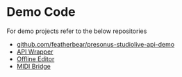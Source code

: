 # Demo Code

For demo projects refer to the below repositories

* [github.com/featherbear/presonus-studiolive-api-demo](https://github.com/featherbear/presonus-studiolive-api-demo)
* [API Wrapper](https://github.com/featherbear/presonus-studiolive-api-simple-api)
* [Offline Editor](https://github.com/featherbear/SL-Edit)
* [MIDI Bridge](https://github.com/featherbear/presonus-studiolive-api-midi-integration)